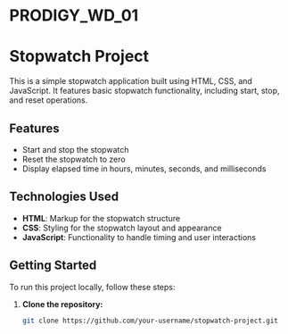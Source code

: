 # PRODIGY_WD_01
# Stopwatch Project

This is a simple stopwatch application built using HTML, CSS, and JavaScript. It features basic stopwatch functionality, including start, stop, and reset operations.

## Features

- Start and stop the stopwatch
- Reset the stopwatch to zero
- Display elapsed time in hours, minutes, seconds, and milliseconds

## Technologies Used

- **HTML**: Markup for the stopwatch structure
- **CSS**: Styling for the stopwatch layout and appearance
- **JavaScript**: Functionality to handle timing and user interactions

## Getting Started

To run this project locally, follow these steps:

1. **Clone the repository:**
   ```bash
   git clone https://github.com/your-username/stopwatch-project.git
